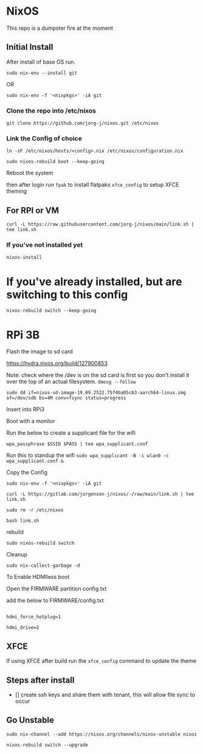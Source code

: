 # NixOS

This repo is a dumpster fire at the moment 

## Initial Install

After install of base OS run.

`sudo nix-env --install git`

OR

`sudo nix-env -f '<nixpkgs>' -iA git`

### Clone the repo into /etc/nixos
`git clone https://github.com/jorg-j/nixos.git /etc/nixos`

### Link the Config of choice
`ln -sF /etc/nixos/hosts/<config>.nix /etc/nixos/configuration.nix`

`sudo nixos-rebuild boot --keep-going`

Reboot the system

then after login run
`fpak` to install flatpaks
`xfce_config` to setup XFCE theming


## For RPI or VM

`curl -L https://raw.githubusercontent.com/jorg-j/nixos/main/link.sh | tee link.sh`

### If you've not installed yet
`nixos-install`

# If you've already installed, but are switching to this config
`nixos-rebuild switch --keep-going`

# RPi 3B

Flash the image to sd card

https://hydra.nixos.org/build/127900853


Note: check where the /dev is on the sd card is first so you don't install it over the top of an actual filesystem. `dmesg --follow`

`sudo dd if=nixos-sd-image-19.09.2522.75f4ba05c63-aarch64-linux.img of=/dev/sdb bs=4M conv=fsync status=progress`


Insert into RPi3

Boot with a monitor

Run the below to create a supplicant file for the wifi

`wpa_passphrase $SSID $PASS | tee wpa_supplicant.conf`

Run this to standup the wifi
`sudo wpa_supplicant -B -i wlan0 -c wpa_supplicant.conf &`


Copy the Config

`sudo nix-env -f '<nixpkgs>' -iA git`

`curl -L https://gitlab.com/jorgensen-j/nixos/-/raw/main/link.sh | tee link.sh`

`sudo rm -r /etc/nixos`

`bash link.sh`

rebuild

`sudo nixos-rebuild switch`

Cleanup

`sudo nix-collect-garbage -d`
  

To Enable HDMIless boot

  
Open the FIRMWARE partition config.txt

add the below to FIRMWARE/config.txt

```

hdmi_force_hotplug=1

hdmi_drive=2

```


## XFCE

If using XFCE after build run the `xfce_config` command to update the theme


## Steps after install

- [] create ssh keys and share them with tenant, this will allow file sync to occur


## Go Unstable

`sudo nix-channel --add https://nixos.org/channels/nixos-unstable nixos`

`nixos-rebuild switch --upgrade`
